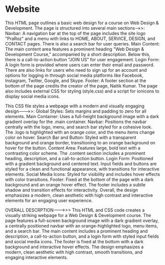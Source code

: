 # Website
This HTML page outlines a basic web design for a course on Web Design & Development. The page is structured into several main sections-->>:
Navbar: A navigation bar at the top of the page includes the site logo "PraRoz" and a menu with links to HOME, ABOUT, SERVICE, DESIGN, and CONTACT pages. There is also a search bar for user queries.
Main Content: The main content area features a prominent heading "Web Design & Development Course," accompanied by a short description. Below this, there is a call-to-action button "JOIN US" for user engagement.
Login Form: A login form is provided where users can enter their email and password. There are also links for users who need to sign up for an account and options for logging in through social media platforms like Facebook, Instagram, Twitter, Google, and Skype.
Footer: A footer section at the bottom of the page credits the creator of the page, Naitik Kumar.
The page also includes external CSS for styling (style.css) and a script for ionicons to display social media icons.



This CSS file styles a webpage with a modern and visually engaging design--->>:
Global Styles: Sets margins and padding to zero for all elements.
Main Container: Uses a full-height background image with a dark gradient overlay for the .main container.
Navbar: Positions the navbar centrally with the logo, menu, and search bar styled for a cohesive look. The .logo is highlighted with an orange color, and the menu items change color on hover.
Search Bar and Button: Styled with a transparent background and orange border, transitioning to an orange background on hover for the button.
Content Area: Features large, bold text with a contrasting color scheme. The .content section includes a prominent heading, description, and a call-to-action button.
Login Form: Positioned with a gradient background and centered text. Input fields and buttons are styled for a clean and functional appearance, with transitions for interactive elements.
Social Media Icons: Styled for visibility and includes hover effects with color transitions.
Footer: Fixed at the bottom of the page with a dark background and an orange hover effect. The footer includes a subtle shadow and transition effects for interactivity.
Overall, the design emphasizes a modern, clean aesthetic with high contrast and interactive elements for an engaging user experience.

OVERALL DESCRPTION--->>>
This HTML and CSS code creates a visually striking webpage for a Web Design & Development course. The page features a full-screen background image with a dark gradient overlay, a centrally positioned navbar with an orange-highlighted logo, menu items, and a search bar. The main content includes a prominent heading and description, a call-to-action button, and a login form with styled input fields and social media icons. The footer is fixed at the bottom with a dark background and interactive hover effects. The design emphasizes a modern, clean aesthetic with high contrast, smooth transitions, and engaging interactive elements.
